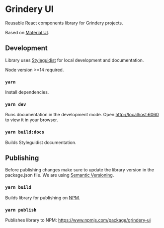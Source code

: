 # Grindery UI

Reusable React components library for Grindery projects.

Based on [Material UI](https://mui.com/).

## Development

Library uses [Styleguidist](https://react-styleguidist.js.org/) for local development and documentation.

Node version >=14 required.

### `yarn`

Install dependencies.

### `yarn dev`

Runs documentation in the development mode.
Open [http://localhost:6060](http://localhost:6060) to view it in your browser.

### `yarn build:docs`

Builds Styleguidist documentation.

## Publishing

Before publishing changes make sure to update the library version in the package.json file. We are using [Semantic Versioning](https://semver.org/).

### `yarn build`

Builds library for publishing on [NPM](npmjs.com).

### `yarn publish`

Publishes library to NPM: https://www.npmjs.com/package/grindery-ui